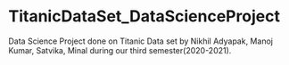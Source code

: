 # TitanicDataSet_DataScienceProject
Data Science Project done on Titanic Data set by Nikhil Adyapak, Manoj Kumar, Satvika, Minal during our third semester(2020-2021).
